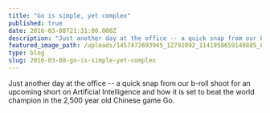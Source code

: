 ```yaml
---
title: "Go is simple, yet complex"
published: true
date: 2016-03-08T21:31:00.000Z
description: "Just another day at the office -- a quick snap from our b-roll shoot for an upcoming short on Artificial Intelligence and how it is set to beat the world champion in the 2,500 year old Chinese game Go."
featured_image_path: /uploads/1457472693945_12792092_1141958659149885_6550988897571637162_o.jpg
type: blog
slug: 2016-03-08-go-is-simple-yet-complex
---
```


Just another day at the office -- a quick snap from our b-roll shoot for an upcoming short on Artificial Intelligence and how it is set to beat the world champion in the 2,500 year old Chinese game Go.

